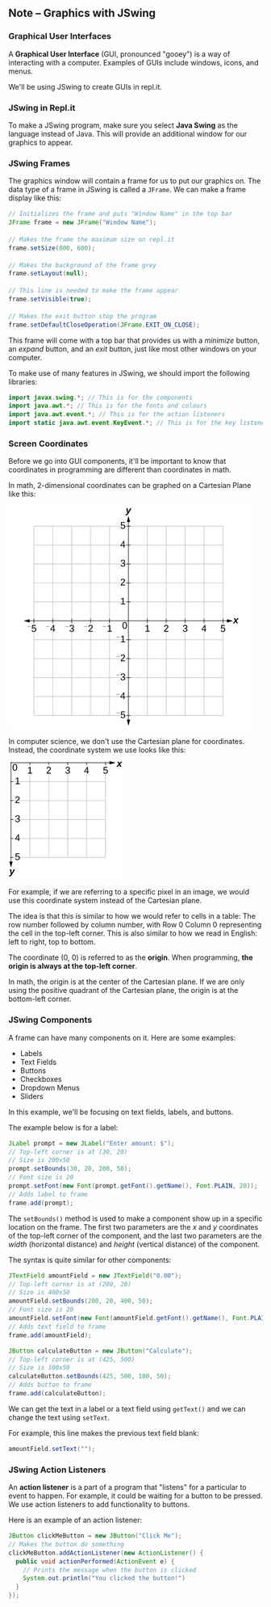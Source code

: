 ## Note – Graphics with JSwing

### Graphical User Interfaces

A **Graphical User Interface** (GUI, pronounced "gooey") is a way of interacting with a computer. Examples of GUIs include windows, icons, and menus. 

We'll be using JSwing to create GUIs in repl.it.

### JSwing in Repl.it

To make a JSwing program, make sure you select **Java Swing** as the language instead of Java. This will provide an additional window for our graphics to appear.

### JSwing Frames

The graphics window will contain a frame for us to put our graphics on. The data type of a frame in JSwing is called a `JFrame`. We can make a frame display like this:

```Java
// Initializes the frame and puts "Window Name" in the top bar
JFrame frame = new JFrame("Window Name");

// Makes the frame the maximum size on repl.it
frame.setSize(800, 600);

// Makes the background of the frame grey
frame.setLayout(null);

// This line is needed to make the frame appear
frame.setVisible(true);

// Makes the exit button stop the program
frame.setDefaultCloseOperation(JFrame.EXIT_ON_CLOSE);
```

This frame will come with a top bar that provides us with a *minimize* button, an *expand* button, and an *exit* button, just like most other windows on your computer.

To make use of many features in JSwing, we should import the following libraries:

```Java
import javax.swing.*; // This is for the components
import java.awt.*; // This is for the fonts and colours
import java.awt.event.*; // This is for the action listeners
import static java.awt.event.KeyEvent.*; // This is for the key listeners
```

### Screen Coordinates

Before we go into GUI components, it'll be important to know that coordinates in programming are different than coordinates in math. 

In math, 2-dimensional coordinates can be graphed on a Cartesian Plane like this:

![](../../Images/Cartesian_Plane.jpg)

In computer science, we don't use the Cartesian plane for coordinates. Instead, the coordinate system we use looks like this:

![](../..//Images/Coordinate_Plane.jpg)

For example, if we are referring to a specific pixel in an image, we would use this coordinate system instead of the Cartesian plane. 

The idea is that this is similar to how we would refer to cells in a table: The row number followed by column number, with Row 0 Column 0 representing the cell in the top-left corner. This is also similar to how we read in English: left to right, top to bottom.

The coordinate (0, 0) is referred to as the **origin**. When programming, **the origin is always at the top-left corner**. 

In math, the origin is at the center of the Cartesian plane. If we are only using the positive quadrant of the Cartesian plane, the origin is at the bottom-left corner.

### JSwing Components

A frame can have many components on it. Here are some examples:

* Labels
* Text Fields
* Buttons
* Checkboxes
* Dropdown Menus
* Sliders

In this example, we'll be focusing on text fields, labels, and buttons.

The example below is for a label:

```Java
JLabel prompt = new JLabel("Enter amount: $");
// Top-left corner is at (30, 20)
// Size is 200x50
prompt.setBounds(30, 20, 200, 50);
// Font size is 20
prompt.setFont(new Font(prompt.getFont().getName(), Font.PLAIN, 20));
// Adds label to frame
frame.add(prompt);
```

The `setBounds()` method is used to make a component show up in a specific location on the frame. The first two parameters are the *x* and *y* coordinates of the top-left corner of the component, and the last two parameters are the *width* (horizontal distance) and *height* (vertical distance) of the component.

The syntax is quite similar for other components:

```Java
JTextField amountField = new JTextField("0.00");
// Top-left corner is at (200, 20)
// Size is 400x50
amountField.setBounds(200, 20, 400, 50);
// Font size is 20
amountField.setFont(new Font(amountField.getFont().getName(), Font.PLAIN, 20));
// Adds text field to frame
frame.add(amountField);
```

```Java
JButton calculateButton = new JButton("Calculate");
// Top-left corner is at (425, 500)
// Size is 100x50
calculateButton.setBounds(425, 500, 100, 50);
// Adds button to frame
frame.add(calculateButton);
```

We can get the text in a label or a text field using `getText()` and we can change the text using `setText`.

For example, this line makes the previous text field blank:

```Java
amountField.setText("");
```



### JSwing Action Listeners

An **action listener** is a part of a program that "listens" for a particular to event to happen. For example, it could be waiting for a button to be pressed. We use action listeners to add functionality to buttons.

Here is an example of an action listener:

```Java
JButton clickMeButton = new JButton("Click Me");
// Makes the button do something
clickMeButton.addActionListener(new ActionListener() {  
  public void actionPerformed(ActionEvent e) {
    // Prints the message when the button is clicked
    System.out.println("You clicked the button!")
  }
});
```
